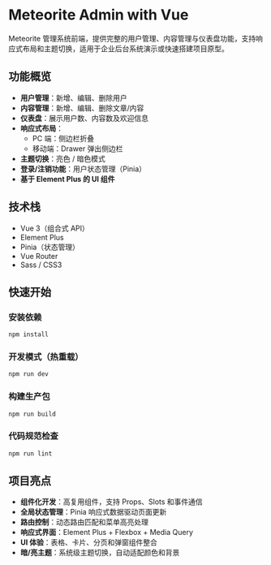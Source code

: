 # Meteorite Admin with Vue

Meteorite 管理系统前端，提供完整的用户管理、内容管理与仪表盘功能，支持响应式布局和主题切换，适用于企业后台系统演示或快速搭建项目原型。

## 功能概览

- **用户管理**：新增、编辑、删除用户
- **内容管理**：新增、编辑、删除文章/内容
- **仪表盘**：展示用户数、内容数及欢迎信息
- **响应式布局**：
  - PC 端：侧边栏折叠
  - 移动端：Drawer 弹出侧边栏
- **主题切换**：亮色 / 暗色模式
- **登录/注销功能**：用户状态管理（Pinia）
- **基于 Element Plus 的 UI 组件**

## 技术栈

- Vue 3（组合式 API）
- Element Plus
- Pinia（状态管理）
- Vue Router
- Sass / CSS3

## 快速开始

### 安装依赖

```sh
npm install
```

### 开发模式（热重载）

```sh
npm run dev
```

### 构建生产包

```sh
npm run build
```

### 代码规范检查

```sh
npm run lint
```

## 项目亮点

- **组件化开发**：高复用组件，支持 Props、Slots 和事件通信
- **全局状态管理**：Pinia 响应式数据驱动页面更新
- **路由控制**：动态路由匹配和菜单高亮处理
- **响应式界面**：Element Plus + Flexbox + Media Query
- **UI 体验**：表格、卡片、分页和弹窗组件整合
- **暗/亮主题**：系统级主题切换，自动适配颜色和背景
